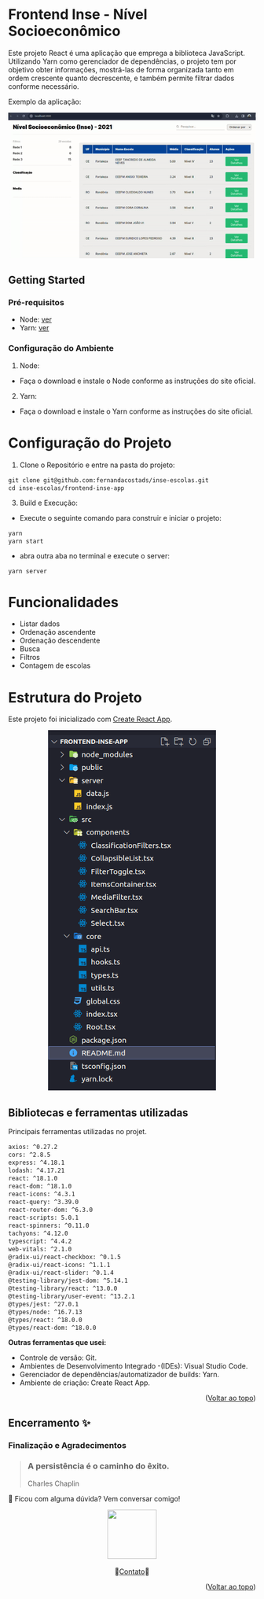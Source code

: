 <a name="readme-top"></a>

<!-- &nbsp; -->

# Frontend Inse - Nível Socioeconômico

Este projeto React é uma aplicação que emprega a biblioteca JavaScript. Utilizando Yarn como gerenciador de dependências, o projeto tem por objetivo obter informações, mostrá-las de forma organizada tanto em ordem crescente quanto decrescente, e também permite filtrar dados conforme necessário.

Exemplo da aplicação:

<p align="center">
    <img src="../assets/demo-front.gif">
</p>

## Getting Started

### Pré-requisitos

- Node: [ver](https://nodejs.org/en)
- Yarn: [ver](https://yarnpkg.com/)

### Configuração do Ambiente

1. Node:

- Faça o download e instale o Node conforme as instruções do site oficial.

2. Yarn:

- Faça o download e instale o Yarn conforme as instruções do site oficial.

# Configuração do Projeto

1. Clone o Repositório e entre na pasta do projeto:

```
git clone git@github.com:fernandacostads/inse-escolas.git
cd inse-escolas/frontend-inse-app
```

3. Build e Execução:

- Execute o seguinte comando para construir e iniciar o projeto:

```
yarn
yarn start
```

- abra outra aba no terminal e execute o server:

```
yarn server
```

# Funcionalidades

- Listar dados
- Ordenação ascendente
- Ordenação descendente
- Busca
- Filtros
- Contagem de escolas

# Estrutura do Projeto

Este projeto foi inicializado com [Create React App](https://github.com/facebook/create-react-app).

<p align="center">
   <img src="../assets/file-struct-react.png">
</p>

## Bibliotecas e ferramentas utilizadas

Principais ferramentas utilizadas no projet.
```
axios: ^0.27.2
cors: ^2.8.5
express: ^4.18.1
lodash: ^4.17.21
react: ^18.1.0
react-dom: ^18.1.0
react-icons: ^4.3.1
react-query: ^3.39.0
react-router-dom: ^6.3.0
react-scripts: 5.0.1
react-spinners: ^0.11.0
tachyons: ^4.12.0
typescript: ^4.4.2
web-vitals: ^2.1.0
@radix-ui/react-checkbox: ^0.1.5
@radix-ui/react-icons: ^1.1.1
@radix-ui/react-slider: ^0.1.4
@testing-library/jest-dom: ^5.14.1
@testing-library/react: ^13.0.0
@testing-library/user-event: ^13.2.1
@types/jest: ^27.0.1
@types/node: ^16.7.13
@types/react: ^18.0.0
@types/react-dom: ^18.0.0
```
**Outras ferramentas que usei:**

- Controle de versão: Git.
- Ambientes de Desenvolvimento Integrado -(IDEs): Visual Studio Code.
- Gerenciador de dependências/automatizador de builds: Yarn.
- Ambiente de criação: Create React App.

<p align="right">(<a href="#readme-top">Voltar ao topo</a>)</p>

## Encerramento ✨

### Finalização e Agradecimentos

> ### A persistência é o caminho do êxito.
>
> Charles Chaplin

🤔 Ficou com alguma dúvida? Vem conversar comigo!

<p align="center">
  <a href="https://github.com/fernandacostads">
    <img src="https://avatars.githubusercontent.com/u/59060824?v=4" width="100px" height="100px">
  </a>
</p>
<p align="center">
💬<a href="https://github.com/fernandacostads#-contacts">Contato</a>💬

<p align="right">(<a href="#readme-top">Voltar ao topo</a>)</p>
